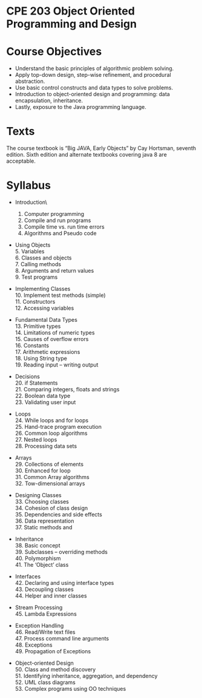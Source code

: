 # CPE 203 Object Oriented Programming and Design

# Course Objectives

- Understand the basic principles of algorithmic problem solving.
- Apply top-down design, step-wise refinement, and procedural abstraction.
- Use basic control constructs and data types to solve problems.
- Introduction to object-oriented design and programming: data encapsulation,
    inheritance.
- Lastly, exposure to the Java programming language.

# Texts

The course textbook is “Big JAVA, Early Objects” by Cay Hortsman, seventh edition. Sixth
edition and alternate textbooks covering java 8 are acceptable.

# Syllabus

- Introduction\
    1. Computer programming
    2. Compile and run programs
    3. Compile time vs. run time errors
    4. Algorithms and Pseudo code
- Using Objects\
    5. Variables\
    6. Classes and objects\
    7. Calling methods\
    8. Arguments and return values\
    9. Test programs
- Implementing Classes\
    10. Implement test methods (simple)\
    11. Constructors\
    12. Accessing variables
- Fundamental Data Types\
    13. Primitive types\
    14. Limitations of numeric types\
    15. Causes of overflow errors\
    16. Constants\
    17. Arithmetic expressions\
    18. Using String type\
    19. Reading input – writing output
- Decisions\
    20. if Statements\
    21. Comparing integers, floats and strings\
    22. Boolean data type\
    23. Validating user input

- Loops\
    24. While loops and for loops\
    25. Hand-trace program execution\
    26. Common loop algorithms\
    27. Nested loops\
    28. Processing data sets
- Arrays\
    29. Collections of elements\
    30. Enhanced for loop\
    31. Common Array algorithms\
    32. Tow-dimensional arrays
- Designing Classes\
    33. Choosing classes\
    34. Cohesion of class design\
    35. Dependencies and side effects\
    36. Data representation\
    37. Static methods and
- Inheritance\
    38. Basic concept\
    39. Subclasses – overriding methods\
    40. Polymorphism\
    41. The ‘Object’ class
- Interfaces\
    42. Declaring and using interface types\
    43. Decoupling classes\
    44. Helper and inner classes
- Stream Processing\
    45. Lambda Expressions
- Exception Handling\
    46. Read/Write text files\
    47. Process command line arguments\
    48. Exceptions\
    49. Propagation of Exceptions
- Object-oriented Design\
    50. Class and method discovery\
    51. Identifying inheritance, aggregation, and dependency\
    52. UML class diagrams\
    53. Complex programs using OO techniques
